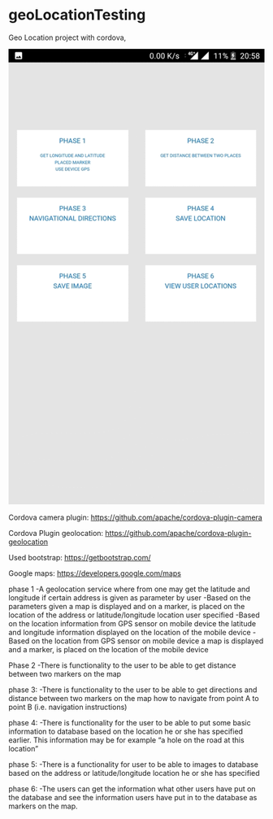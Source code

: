 # geoLocationTesting

Geo Location project with cordova,

![alt text](https://github.com/niran-manandhar/geoLocationTesting/blob/master/geoLocator/git%20image/gif_image.gif)

Cordova camera plugin:
https://github.com/apache/cordova-plugin-camera

Cordova Plugin geolocation: 
https://github.com/apache/cordova-plugin-geolocation

Used bootstrap:
https://getbootstrap.com/

Google maps:
https://developers.google.com/maps

phase 1 
-A geolocation service where from one may get the latitude and longitude if certain address is given as parameter by user 
-Based on the parameters given a map is displayed and on a marker, is placed on the location of the address or latitude/longitude location user specified 
-Based on the location information from GPS sensor on mobile device the latitude and longitude information displayed on the location of the mobile device
-Based on the location from GPS sensor on mobile device a map is displayed and a marker, is placed on the location of the mobile device 

Phase 2
-There is functionality to the user to be able to get distance between two markers on the map

phase 3: 
-There is functionality to the user to be able to get directions and distance between two markers on the map how to navigate from point A to point B (i.e. navigation instructions)

phase 4: 
-There is functionality for the user to be able to put some basic information to database based on the location he or she has specified earlier. This information may be for example “a hole on the road at this location” 

phase 5:
-There is a functionality for user to be able to images to database based on the address or latitude/longitude location he or she has specified 

phase 6: 
-The users can get the information what other users have put on the database and see the information users have put in to the database as markers on the map.
